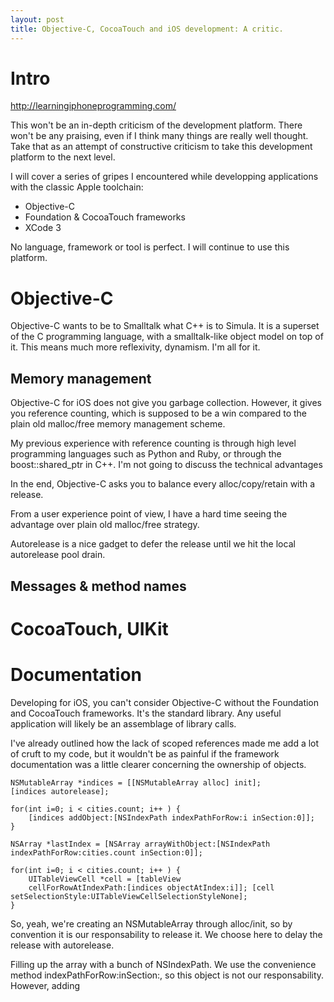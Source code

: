 ```yaml
---
layout: post
title: Objective-C, CocoaTouch and iOS development: A critic.
---
```




# Intro

http://learningiphoneprogramming.com/


This won't be an in-depth criticism of the development platform. There
won't be any praising, even if I think many things are really well
thought. Take that as an attempt of constructive criticism to take
this development platform to the next level.


I will cover a series of gripes I encountered while developping
applications with the classic Apple toolchain:

- Objective-C
- Foundation & CocoaTouch frameworks
- XCode 3


No language, framework or tool is perfect. I will continue to use this
platform. 



# Objective-C

Objective-C wants to be to Smalltalk what C++ is to Simula. It is a
superset of the C programming language, with a smalltalk-like
object model on top of it. This means much more reflexivity,
dynamism. I'm all for it.



## Memory management

Objective-C for iOS does not give you garbage collection. However, it
gives you reference counting, which is supposed to be a win compared
to the plain old malloc/free memory management scheme. 

My previous experience with reference
counting is through high level programming languages such as Python
and Ruby, or through the boost::shared_ptr in C++. I'm not going to
discuss the technical advantages 



In the end, Objective-C asks you to balance every alloc/copy/retain
with a release. 

From a user experience point of view, I have a hard time seeing the
advantage over plain old malloc/free strategy.


Autorelease is a nice gadget to defer the release
until we hit the local autorelease pool drain. 


## Messages & method names





# CocoaTouch, UIKit




# Documentation

Developing for iOS, you can't consider Objective-C without the Foundation
and CocoaTouch frameworks. It's the standard library. Any useful
application will likely be an assemblage of library calls. 


I've already outlined how the lack of scoped references made me add a
lot of cruft to my code, but it wouldn't be as painful if the framework
documentation was a little clearer concerning the ownership of
objects.


    NSMutableArray *indices = [[NSMutableArray alloc] init]; 
    [indices autorelease]; 
     
    for(int i=0; i < cities.count; i++ ) {
        [indices addObject:[NSIndexPath indexPathForRow:i inSection:0]];
    } 
     
    NSArray *lastIndex = [NSArray arrayWithObject:[NSIndexPath indexPathForRow:cities.count inSection:0]];
     
    for(int i=0; i < cities.count; i++ ) {
        UITableViewCell *cell = [tableView
        cellForRowAtIndexPath:[indices objectAtIndex:i]]; [cell setSelectionStyle:UITableViewCellSelectionStyleNone];
    } 


So, yeah, we're creating an NSMutableArray through alloc/init, so by
convention it is our responsability to release it. We choose here to
delay the release with autorelease.

Filling up the array with a bunch of NSIndexPath. We use the
convenience method indexPathForRow:inSection:, so this object is not
our responsability. However, adding 
